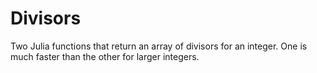 # Divisors
Two Julia functions that return an array of divisors for an integer.
One is much faster than the other for larger integers.
